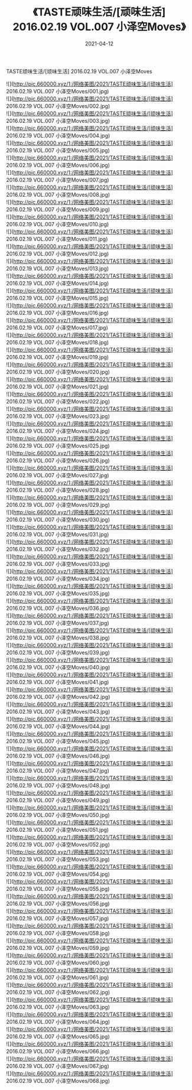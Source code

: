﻿---
layout: post
title:  《TASTE顽味生活/[顽味生活] 2016.02.19 VOL.007 小泽空Moves》
date:   2021-04-12
img: http://pic.660000.xyz/1:/网络美图/2021/TASTE顽味生活/[顽味生活] 2016.02.19 VOL.007 小泽空Moves/000.jpg
categories: [美女, 清纯, 唯美]
---

TASTE顽味生活/[顽味生活] 2016.02.19 VOL.007 小泽空Moves

 ![](http://pic.660000.xyz/1:/网络美图/2021/TASTE顽味生活/[顽味生活] 2016.02.19 VOL.007 小泽空Moves/001.jpg) <br>![](http://pic.660000.xyz/1:/网络美图/2021/TASTE顽味生活/[顽味生活] 2016.02.19 VOL.007 小泽空Moves/002.jpg) <br>![](http://pic.660000.xyz/1:/网络美图/2021/TASTE顽味生活/[顽味生活] 2016.02.19 VOL.007 小泽空Moves/003.jpg) <br>![](http://pic.660000.xyz/1:/网络美图/2021/TASTE顽味生活/[顽味生活] 2016.02.19 VOL.007 小泽空Moves/004.jpg) <br>![](http://pic.660000.xyz/1:/网络美图/2021/TASTE顽味生活/[顽味生活] 2016.02.19 VOL.007 小泽空Moves/005.jpg) <br>![](http://pic.660000.xyz/1:/网络美图/2021/TASTE顽味生活/[顽味生活] 2016.02.19 VOL.007 小泽空Moves/006.jpg) <br>![](http://pic.660000.xyz/1:/网络美图/2021/TASTE顽味生活/[顽味生活] 2016.02.19 VOL.007 小泽空Moves/007.jpg) <br>![](http://pic.660000.xyz/1:/网络美图/2021/TASTE顽味生活/[顽味生活] 2016.02.19 VOL.007 小泽空Moves/008.jpg) <br>![](http://pic.660000.xyz/1:/网络美图/2021/TASTE顽味生活/[顽味生活] 2016.02.19 VOL.007 小泽空Moves/009.jpg) <br>![](http://pic.660000.xyz/1:/网络美图/2021/TASTE顽味生活/[顽味生活] 2016.02.19 VOL.007 小泽空Moves/010.jpg) <br>![](http://pic.660000.xyz/1:/网络美图/2021/TASTE顽味生活/[顽味生活] 2016.02.19 VOL.007 小泽空Moves/011.jpg) <br>![](http://pic.660000.xyz/1:/网络美图/2021/TASTE顽味生活/[顽味生活] 2016.02.19 VOL.007 小泽空Moves/012.jpg) <br>![](http://pic.660000.xyz/1:/网络美图/2021/TASTE顽味生活/[顽味生活] 2016.02.19 VOL.007 小泽空Moves/013.jpg) <br>![](http://pic.660000.xyz/1:/网络美图/2021/TASTE顽味生活/[顽味生活] 2016.02.19 VOL.007 小泽空Moves/014.jpg) <br>![](http://pic.660000.xyz/1:/网络美图/2021/TASTE顽味生活/[顽味生活] 2016.02.19 VOL.007 小泽空Moves/015.jpg) <br>![](http://pic.660000.xyz/1:/网络美图/2021/TASTE顽味生活/[顽味生活] 2016.02.19 VOL.007 小泽空Moves/016.jpg) <br>![](http://pic.660000.xyz/1:/网络美图/2021/TASTE顽味生活/[顽味生活] 2016.02.19 VOL.007 小泽空Moves/017.jpg) <br>![](http://pic.660000.xyz/1:/网络美图/2021/TASTE顽味生活/[顽味生活] 2016.02.19 VOL.007 小泽空Moves/018.jpg) <br>![](http://pic.660000.xyz/1:/网络美图/2021/TASTE顽味生活/[顽味生活] 2016.02.19 VOL.007 小泽空Moves/019.jpg) <br>![](http://pic.660000.xyz/1:/网络美图/2021/TASTE顽味生活/[顽味生活] 2016.02.19 VOL.007 小泽空Moves/020.jpg) <br>![](http://pic.660000.xyz/1:/网络美图/2021/TASTE顽味生活/[顽味生活] 2016.02.19 VOL.007 小泽空Moves/021.jpg) <br>![](http://pic.660000.xyz/1:/网络美图/2021/TASTE顽味生活/[顽味生活] 2016.02.19 VOL.007 小泽空Moves/022.jpg) <br>![](http://pic.660000.xyz/1:/网络美图/2021/TASTE顽味生活/[顽味生活] 2016.02.19 VOL.007 小泽空Moves/023.jpg) <br>![](http://pic.660000.xyz/1:/网络美图/2021/TASTE顽味生活/[顽味生活] 2016.02.19 VOL.007 小泽空Moves/024.jpg) <br>![](http://pic.660000.xyz/1:/网络美图/2021/TASTE顽味生活/[顽味生活] 2016.02.19 VOL.007 小泽空Moves/025.jpg) <br>![](http://pic.660000.xyz/1:/网络美图/2021/TASTE顽味生活/[顽味生活] 2016.02.19 VOL.007 小泽空Moves/026.jpg) <br>![](http://pic.660000.xyz/1:/网络美图/2021/TASTE顽味生活/[顽味生活] 2016.02.19 VOL.007 小泽空Moves/027.jpg) <br>![](http://pic.660000.xyz/1:/网络美图/2021/TASTE顽味生活/[顽味生活] 2016.02.19 VOL.007 小泽空Moves/028.jpg) <br>![](http://pic.660000.xyz/1:/网络美图/2021/TASTE顽味生活/[顽味生活] 2016.02.19 VOL.007 小泽空Moves/029.jpg) <br>![](http://pic.660000.xyz/1:/网络美图/2021/TASTE顽味生活/[顽味生活] 2016.02.19 VOL.007 小泽空Moves/030.jpg) <br>![](http://pic.660000.xyz/1:/网络美图/2021/TASTE顽味生活/[顽味生活] 2016.02.19 VOL.007 小泽空Moves/031.jpg) <br>![](http://pic.660000.xyz/1:/网络美图/2021/TASTE顽味生活/[顽味生活] 2016.02.19 VOL.007 小泽空Moves/032.jpg) <br>![](http://pic.660000.xyz/1:/网络美图/2021/TASTE顽味生活/[顽味生活] 2016.02.19 VOL.007 小泽空Moves/033.jpg) <br>![](http://pic.660000.xyz/1:/网络美图/2021/TASTE顽味生活/[顽味生活] 2016.02.19 VOL.007 小泽空Moves/034.jpg) <br>![](http://pic.660000.xyz/1:/网络美图/2021/TASTE顽味生活/[顽味生活] 2016.02.19 VOL.007 小泽空Moves/035.jpg) <br>![](http://pic.660000.xyz/1:/网络美图/2021/TASTE顽味生活/[顽味生活] 2016.02.19 VOL.007 小泽空Moves/036.jpg) <br>![](http://pic.660000.xyz/1:/网络美图/2021/TASTE顽味生活/[顽味生活] 2016.02.19 VOL.007 小泽空Moves/037.jpg) <br>![](http://pic.660000.xyz/1:/网络美图/2021/TASTE顽味生活/[顽味生活] 2016.02.19 VOL.007 小泽空Moves/038.jpg) <br>![](http://pic.660000.xyz/1:/网络美图/2021/TASTE顽味生活/[顽味生活] 2016.02.19 VOL.007 小泽空Moves/039.jpg) <br>![](http://pic.660000.xyz/1:/网络美图/2021/TASTE顽味生活/[顽味生活] 2016.02.19 VOL.007 小泽空Moves/040.jpg) <br>![](http://pic.660000.xyz/1:/网络美图/2021/TASTE顽味生活/[顽味生活] 2016.02.19 VOL.007 小泽空Moves/041.jpg) <br>![](http://pic.660000.xyz/1:/网络美图/2021/TASTE顽味生活/[顽味生活] 2016.02.19 VOL.007 小泽空Moves/042.jpg) <br>![](http://pic.660000.xyz/1:/网络美图/2021/TASTE顽味生活/[顽味生活] 2016.02.19 VOL.007 小泽空Moves/043.jpg) <br>![](http://pic.660000.xyz/1:/网络美图/2021/TASTE顽味生活/[顽味生活] 2016.02.19 VOL.007 小泽空Moves/044.jpg) <br>![](http://pic.660000.xyz/1:/网络美图/2021/TASTE顽味生活/[顽味生活] 2016.02.19 VOL.007 小泽空Moves/045.jpg) <br>![](http://pic.660000.xyz/1:/网络美图/2021/TASTE顽味生活/[顽味生活] 2016.02.19 VOL.007 小泽空Moves/046.jpg) <br>![](http://pic.660000.xyz/1:/网络美图/2021/TASTE顽味生活/[顽味生活] 2016.02.19 VOL.007 小泽空Moves/047.jpg) <br>![](http://pic.660000.xyz/1:/网络美图/2021/TASTE顽味生活/[顽味生活] 2016.02.19 VOL.007 小泽空Moves/048.jpg) <br>![](http://pic.660000.xyz/1:/网络美图/2021/TASTE顽味生活/[顽味生活] 2016.02.19 VOL.007 小泽空Moves/049.jpg) <br>![](http://pic.660000.xyz/1:/网络美图/2021/TASTE顽味生活/[顽味生活] 2016.02.19 VOL.007 小泽空Moves/050.jpg) <br>![](http://pic.660000.xyz/1:/网络美图/2021/TASTE顽味生活/[顽味生活] 2016.02.19 VOL.007 小泽空Moves/051.jpg) <br>![](http://pic.660000.xyz/1:/网络美图/2021/TASTE顽味生活/[顽味生活] 2016.02.19 VOL.007 小泽空Moves/052.jpg) <br>![](http://pic.660000.xyz/1:/网络美图/2021/TASTE顽味生活/[顽味生活] 2016.02.19 VOL.007 小泽空Moves/053.jpg) <br>![](http://pic.660000.xyz/1:/网络美图/2021/TASTE顽味生活/[顽味生活] 2016.02.19 VOL.007 小泽空Moves/054.jpg) <br>![](http://pic.660000.xyz/1:/网络美图/2021/TASTE顽味生活/[顽味生活] 2016.02.19 VOL.007 小泽空Moves/055.jpg) <br>![](http://pic.660000.xyz/1:/网络美图/2021/TASTE顽味生活/[顽味生活] 2016.02.19 VOL.007 小泽空Moves/056.jpg) <br>![](http://pic.660000.xyz/1:/网络美图/2021/TASTE顽味生活/[顽味生活] 2016.02.19 VOL.007 小泽空Moves/057.jpg) <br>![](http://pic.660000.xyz/1:/网络美图/2021/TASTE顽味生活/[顽味生活] 2016.02.19 VOL.007 小泽空Moves/058.jpg) <br>![](http://pic.660000.xyz/1:/网络美图/2021/TASTE顽味生活/[顽味生活] 2016.02.19 VOL.007 小泽空Moves/059.jpg) <br>![](http://pic.660000.xyz/1:/网络美图/2021/TASTE顽味生活/[顽味生活] 2016.02.19 VOL.007 小泽空Moves/060.jpg) <br>![](http://pic.660000.xyz/1:/网络美图/2021/TASTE顽味生活/[顽味生活] 2016.02.19 VOL.007 小泽空Moves/061.jpg) <br>![](http://pic.660000.xyz/1:/网络美图/2021/TASTE顽味生活/[顽味生活] 2016.02.19 VOL.007 小泽空Moves/062.jpg) <br>![](http://pic.660000.xyz/1:/网络美图/2021/TASTE顽味生活/[顽味生活] 2016.02.19 VOL.007 小泽空Moves/063.jpg) <br>![](http://pic.660000.xyz/1:/网络美图/2021/TASTE顽味生活/[顽味生活] 2016.02.19 VOL.007 小泽空Moves/064.jpg) <br>![](http://pic.660000.xyz/1:/网络美图/2021/TASTE顽味生活/[顽味生活] 2016.02.19 VOL.007 小泽空Moves/065.jpg) <br>![](http://pic.660000.xyz/1:/网络美图/2021/TASTE顽味生活/[顽味生活] 2016.02.19 VOL.007 小泽空Moves/066.jpg) <br>![](http://pic.660000.xyz/1:/网络美图/2021/TASTE顽味生活/[顽味生活] 2016.02.19 VOL.007 小泽空Moves/067.jpg) <br>![](http://pic.660000.xyz/1:/网络美图/2021/TASTE顽味生活/[顽味生活] 2016.02.19 VOL.007 小泽空Moves/068.jpg) <br>